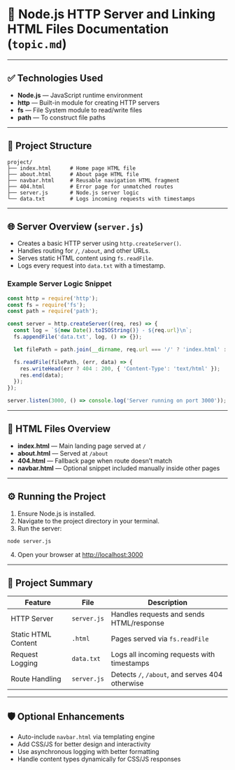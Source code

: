 
# 📒 Node.js HTTP Server and Linking HTML Files Documentation (`topic.md`)

---

## ✅ Technologies Used

- **Node.js** — JavaScript runtime environment
- **http** — Built-in module for creating HTTP servers
- **fs** — File System module to read/write files
- **path** — To construct file paths

---

## 🧱 Project Structure

```
project/
├── index.html      # Home page HTML file
├── about.html      # About page HTML file
├── navbar.html     # Reusable navigation HTML fragment
├── 404.html        # Error page for unmatched routes
├── server.js       # Node.js server logic
└── data.txt        # Logs incoming requests with timestamps
```

---

## 🌐 Server Overview (`server.js`)

- Creates a basic HTTP server using `http.createServer()`.
- Handles routing for `/`, `/about`, and other URLs.
- Serves static HTML content using `fs.readFile`.
- Logs every request into `data.txt` with a timestamp.

### Example Server Logic Snippet

```js
const http = require('http');
const fs = require('fs');
const path = require('path');

const server = http.createServer((req, res) => {
  const log = `${new Date().toISOString()} - ${req.url}\n`;
  fs.appendFile('data.txt', log, () => {});

  let filePath = path.join(__dirname, req.url === '/' ? 'index.html' : req.url === '/about' ? 'about.html' : '404.html');

  fs.readFile(filePath, (err, data) => {
    res.writeHead(err ? 404 : 200, { 'Content-Type': 'text/html' });
    res.end(data);
  });
});

server.listen(3000, () => console.log('Server running on port 3000'));
```

---

## 📄 HTML Files Overview

- **index.html** — Main landing page served at `/`
- **about.html** — Served at `/about`
- **404.html** — Fallback page when route doesn’t match
- **navbar.html** — Optional snippet included manually inside other pages

---

## ⚙️ Running the Project

1. Ensure Node.js is installed.
2. Navigate to the project directory in your terminal.
3. Run the server:

```bash
node server.js
```

4. Open your browser at [http://localhost:3000](http://localhost:3000)

---

## 🧪 Project Summary

| Feature             | File        | Description                                      |
|---------------------|-------------|--------------------------------------------------|
| HTTP Server         | `server.js` | Handles requests and sends HTML/response         |
| Static HTML Content | `.html`     | Pages served via `fs.readFile`                  |
| Request Logging     | `data.txt`  | Logs all incoming requests with timestamps       |
| Route Handling      | `server.js` | Detects `/`, `/about`, and serves 404 otherwise |

---

## 🛡️ Optional Enhancements

- Auto-include `navbar.html` via templating engine
- Add CSS/JS for better design and interactivity
- Use asynchronous logging with better formatting
- Handle content types dynamically for CSS/JS responses

